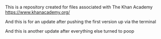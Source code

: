 This is a repository created for files associated with The Khan Academy
https://www.khanacademy.org/

And this is for an update after pushing the first version up via the terminal

And this is another update after everything else turned to poop